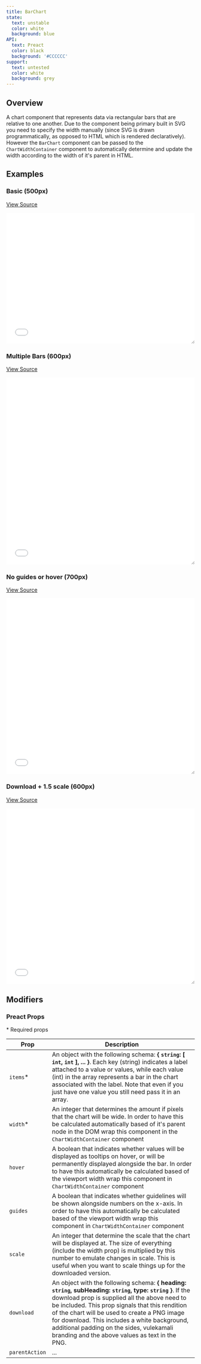 ```yaml
---
title: BarChart
state:
  text: unstable
  color: white
  background: blue
API:
  text: Preact
  color: black
  background: '#CCCCCC'
support:
  text: untested
  color: white
  background: grey
---
```


## Overview

A chart component that represents data via rectangular bars that are relative to one another. Due to the component being primary built in SVG you need to specify the width manually (since SVG is drawn programmatically, as opposed to HTML which is rendered declaratively). However the `BarChart` component can be passed to the `ChartWidthContainer` component to automatically determine and update the width according to the width of it's parent in HTML.

## Examples

### Basic (500px)
[View Source](basic.html)
<iframe style="resize: horizontal;" width="100%" height="350" src="basic.html" frameborder="0" allowfullscreen></iframe>

### Multiple Bars (600px)
[View Source](multiple.html)
<iframe style="resize: horizontal;" width="100%" height="500" src="multiple.html" frameborder="0" allowfullscreen></iframe>

### No guides or hover (700px)
[View Source](no.html)
<iframe style="resize: horizontal;" width="100%" height="470" src="no.html" frameborder="0" allowfullscreen></iframe>

### Download + 1.5 scale (600px)
[View Source](download.html)
<iframe style="resize: horizontal;" width="100%" height="470" src="download.html" frameborder="0" allowfullscreen></iframe>

## Modifiers

### Preact Props

\* Required props

| Prop | Description |
|---|---|
| `items`* | An object with the following schema: **{ `string`: [ `int`, `int` ], ... }**. Each key (string) indicates a label attached to a value or values, while each value (int) in the array represents a bar in the chart associated with the label. Note that even if you just have one value you still need pass it in an array. |
| `width`* | An integer that determines the amount if pixels that the chart will be wide. In order to have this be calculated automatically based of it's parent node in the DOM wrap this component in the `ChartWidthContainer` component |
| `hover` | A boolean that indicates whether values will be displayed as tooltips on hover, or will be permanently displayed alongside the bar. In order to have this automatically be calculated based of the viewport width wrap this component in `ChartWidthContainer` component |
| `guides` | A boolean that indicates whether guidelines will be shown alongside numbers on the x-axis. In order to have this automatically be calculated based of the viewport width wrap this component in `ChartWidthContainer` component |
| `scale` | An integer that determine the scale that the chart will be displayed at. The size of everything (include the width prop) is multiplied by this number to emulate changes in scale. This is useful when you want to scale things up for the downloaded version. |
| `download` | An object with the following schema: **{ heading: `string`, subHeading: `string`, type: `string` }**. If the download prop is supplied all the above need to be included. This prop signals that this rendition of the chart will be used to create a PNG image for download. This includes a white background, additional padding on the sides, vulekamali branding and the above values as text in the PNG. |
| `parentAction` | ... |